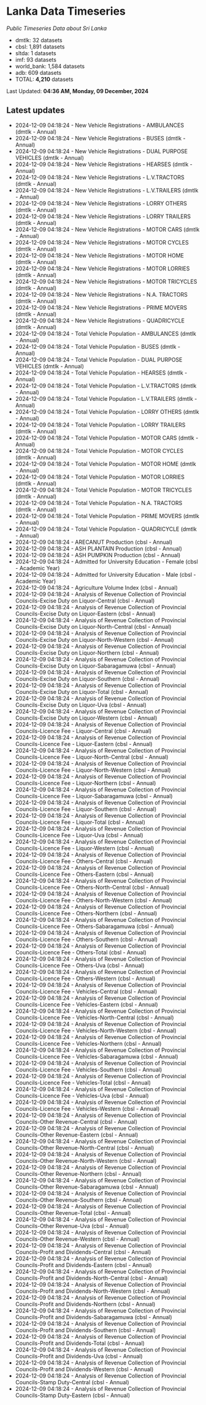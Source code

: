 # Lanka Data Timeseries
*Public Timeseries Data about Sri Lanka*

* dmtlk: 32 datasets
* cbsl: 1,891 datasets
* sltda: 1 datasets
* imf: 93 datasets
* world_bank: 1,584 datasets
* adb: 609 datasets
* TOTAL: **4,210** datasets

Last Updated: **04:36 AM, Monday, 09 December, 2024**

## Latest updates

* 2024-12-09 04:18:24 - New Vehicle Registrations - AMBULANCES (dmtlk - Annual)
* 2024-12-09 04:18:24 - New Vehicle Registrations - BUSES (dmtlk - Annual)
* 2024-12-09 04:18:24 - New Vehicle Registrations - DUAL PURPOSE VEHICLES (dmtlk - Annual)
* 2024-12-09 04:18:24 - New Vehicle Registrations - HEARSES (dmtlk - Annual)
* 2024-12-09 04:18:24 - New Vehicle Registrations - L.V.TRACTORS (dmtlk - Annual)
* 2024-12-09 04:18:24 - New Vehicle Registrations - L.V.TRAILERS (dmtlk - Annual)
* 2024-12-09 04:18:24 - New Vehicle Registrations - LORRY OTHERS (dmtlk - Annual)
* 2024-12-09 04:18:24 - New Vehicle Registrations - LORRY TRAILERS (dmtlk - Annual)
* 2024-12-09 04:18:24 - New Vehicle Registrations - MOTOR CARS (dmtlk - Annual)
* 2024-12-09 04:18:24 - New Vehicle Registrations - MOTOR CYCLES (dmtlk - Annual)
* 2024-12-09 04:18:24 - New Vehicle Registrations - MOTOR HOME (dmtlk - Annual)
* 2024-12-09 04:18:24 - New Vehicle Registrations - MOTOR LORRIES (dmtlk - Annual)
* 2024-12-09 04:18:24 - New Vehicle Registrations - MOTOR TRICYCLES (dmtlk - Annual)
* 2024-12-09 04:18:24 - New Vehicle Registrations - N.A. TRACTORS (dmtlk - Annual)
* 2024-12-09 04:18:24 - New Vehicle Registrations - PRIME MOVERS (dmtlk - Annual)
* 2024-12-09 04:18:24 - New Vehicle Registrations - QUADRICYCLE (dmtlk - Annual)
* 2024-12-09 04:18:24 - Total Vehicle Population - AMBULANCES (dmtlk - Annual)
* 2024-12-09 04:18:24 - Total Vehicle Population - BUSES (dmtlk - Annual)
* 2024-12-09 04:18:24 - Total Vehicle Population - DUAL PURPOSE VEHICLES (dmtlk - Annual)
* 2024-12-09 04:18:24 - Total Vehicle Population - HEARSES (dmtlk - Annual)
* 2024-12-09 04:18:24 - Total Vehicle Population - L.V.TRACTORS (dmtlk - Annual)
* 2024-12-09 04:18:24 - Total Vehicle Population - L.V.TRAILERS (dmtlk - Annual)
* 2024-12-09 04:18:24 - Total Vehicle Population - LORRY OTHERS (dmtlk - Annual)
* 2024-12-09 04:18:24 - Total Vehicle Population - LORRY TRAILERS (dmtlk - Annual)
* 2024-12-09 04:18:24 - Total Vehicle Population - MOTOR CARS (dmtlk - Annual)
* 2024-12-09 04:18:24 - Total Vehicle Population - MOTOR CYCLES (dmtlk - Annual)
* 2024-12-09 04:18:24 - Total Vehicle Population - MOTOR HOME (dmtlk - Annual)
* 2024-12-09 04:18:24 - Total Vehicle Population - MOTOR LORRIES (dmtlk - Annual)
* 2024-12-09 04:18:24 - Total Vehicle Population - MOTOR TRICYCLES (dmtlk - Annual)
* 2024-12-09 04:18:24 - Total Vehicle Population - N.A. TRACTORS (dmtlk - Annual)
* 2024-12-09 04:18:24 - Total Vehicle Population - PRIME MOVERS (dmtlk - Annual)
* 2024-12-09 04:18:24 - Total Vehicle Population - QUADRICYCLE (dmtlk - Annual)
* 2024-12-09 04:18:24 - ARECANUT Production (cbsl - Annual)
* 2024-12-09 04:18:24 - ASH PLANTAIN Production (cbsl - Annual)
* 2024-12-09 04:18:24 - ASH PUMPKIN Production (cbsl - Annual)
* 2024-12-09 04:18:24 - Admitted for University Education - Female (cbsl - Academic Year)
* 2024-12-09 04:18:24 - Admitted for University Education - Male (cbsl - Academic Year)
* 2024-12-09 04:18:24 - Agriculture Volume Index (cbsl - Annual)
* 2024-12-09 04:18:24 - Analysis of Revenue Collection of Provincial Councils-Excise Duty on Liquor-Central (cbsl - Annual)
* 2024-12-09 04:18:24 - Analysis of Revenue Collection of Provincial Councils-Excise Duty on Liquor-Eastern (cbsl - Annual)
* 2024-12-09 04:18:24 - Analysis of Revenue Collection of Provincial Councils-Excise Duty on Liquor-North-Central (cbsl - Annual)
* 2024-12-09 04:18:24 - Analysis of Revenue Collection of Provincial Councils-Excise Duty on Liquor-North-Western (cbsl - Annual)
* 2024-12-09 04:18:24 - Analysis of Revenue Collection of Provincial Councils-Excise Duty on Liquor-Northern (cbsl - Annual)
* 2024-12-09 04:18:24 - Analysis of Revenue Collection of Provincial Councils-Excise Duty on Liquor-Sabaragamuwa (cbsl - Annual)
* 2024-12-09 04:18:24 - Analysis of Revenue Collection of Provincial Councils-Excise Duty on Liquor-Southern (cbsl - Annual)
* 2024-12-09 04:18:24 - Analysis of Revenue Collection of Provincial Councils-Excise Duty on Liquor-Total (cbsl - Annual)
* 2024-12-09 04:18:24 - Analysis of Revenue Collection of Provincial Councils-Excise Duty on Liquor-Uva (cbsl - Annual)
* 2024-12-09 04:18:24 - Analysis of Revenue Collection of Provincial Councils-Excise Duty on Liquor-Western (cbsl - Annual)
* 2024-12-09 04:18:24 - Analysis of Revenue Collection of Provincial Councils-Licence Fee - Liquor-Central (cbsl - Annual)
* 2024-12-09 04:18:24 - Analysis of Revenue Collection of Provincial Councils-Licence Fee - Liquor-Eastern (cbsl - Annual)
* 2024-12-09 04:18:24 - Analysis of Revenue Collection of Provincial Councils-Licence Fee - Liquor-North-Central (cbsl - Annual)
* 2024-12-09 04:18:24 - Analysis of Revenue Collection of Provincial Councils-Licence Fee - Liquor-North-Western (cbsl - Annual)
* 2024-12-09 04:18:24 - Analysis of Revenue Collection of Provincial Councils-Licence Fee - Liquor-Northern (cbsl - Annual)
* 2024-12-09 04:18:24 - Analysis of Revenue Collection of Provincial Councils-Licence Fee - Liquor-Sabaragamuwa (cbsl - Annual)
* 2024-12-09 04:18:24 - Analysis of Revenue Collection of Provincial Councils-Licence Fee - Liquor-Southern (cbsl - Annual)
* 2024-12-09 04:18:24 - Analysis of Revenue Collection of Provincial Councils-Licence Fee - Liquor-Total (cbsl - Annual)
* 2024-12-09 04:18:24 - Analysis of Revenue Collection of Provincial Councils-Licence Fee - Liquor-Uva (cbsl - Annual)
* 2024-12-09 04:18:24 - Analysis of Revenue Collection of Provincial Councils-Licence Fee - Liquor-Western (cbsl - Annual)
* 2024-12-09 04:18:24 - Analysis of Revenue Collection of Provincial Councils-Licence Fee - Others-Central (cbsl - Annual)
* 2024-12-09 04:18:24 - Analysis of Revenue Collection of Provincial Councils-Licence Fee - Others-Eastern (cbsl - Annual)
* 2024-12-09 04:18:24 - Analysis of Revenue Collection of Provincial Councils-Licence Fee - Others-North-Central (cbsl - Annual)
* 2024-12-09 04:18:24 - Analysis of Revenue Collection of Provincial Councils-Licence Fee - Others-North-Western (cbsl - Annual)
* 2024-12-09 04:18:24 - Analysis of Revenue Collection of Provincial Councils-Licence Fee - Others-Northern (cbsl - Annual)
* 2024-12-09 04:18:24 - Analysis of Revenue Collection of Provincial Councils-Licence Fee - Others-Sabaragamuwa (cbsl - Annual)
* 2024-12-09 04:18:24 - Analysis of Revenue Collection of Provincial Councils-Licence Fee - Others-Southern (cbsl - Annual)
* 2024-12-09 04:18:24 - Analysis of Revenue Collection of Provincial Councils-Licence Fee - Others-Total (cbsl - Annual)
* 2024-12-09 04:18:24 - Analysis of Revenue Collection of Provincial Councils-Licence Fee - Others-Uva (cbsl - Annual)
* 2024-12-09 04:18:24 - Analysis of Revenue Collection of Provincial Councils-Licence Fee - Others-Western (cbsl - Annual)
* 2024-12-09 04:18:24 - Analysis of Revenue Collection of Provincial Councils-Licence Fee - Vehicles-Central (cbsl - Annual)
* 2024-12-09 04:18:24 - Analysis of Revenue Collection of Provincial Councils-Licence Fee - Vehicles-Eastern (cbsl - Annual)
* 2024-12-09 04:18:24 - Analysis of Revenue Collection of Provincial Councils-Licence Fee - Vehicles-North-Central (cbsl - Annual)
* 2024-12-09 04:18:24 - Analysis of Revenue Collection of Provincial Councils-Licence Fee - Vehicles-North-Western (cbsl - Annual)
* 2024-12-09 04:18:24 - Analysis of Revenue Collection of Provincial Councils-Licence Fee - Vehicles-Northern (cbsl - Annual)
* 2024-12-09 04:18:24 - Analysis of Revenue Collection of Provincial Councils-Licence Fee - Vehicles-Sabaragamuwa (cbsl - Annual)
* 2024-12-09 04:18:24 - Analysis of Revenue Collection of Provincial Councils-Licence Fee - Vehicles-Southern (cbsl - Annual)
* 2024-12-09 04:18:24 - Analysis of Revenue Collection of Provincial Councils-Licence Fee - Vehicles-Total (cbsl - Annual)
* 2024-12-09 04:18:24 - Analysis of Revenue Collection of Provincial Councils-Licence Fee - Vehicles-Uva (cbsl - Annual)
* 2024-12-09 04:18:24 - Analysis of Revenue Collection of Provincial Councils-Licence Fee - Vehicles-Western (cbsl - Annual)
* 2024-12-09 04:18:24 - Analysis of Revenue Collection of Provincial Councils-Other Revenue-Central (cbsl - Annual)
* 2024-12-09 04:18:24 - Analysis of Revenue Collection of Provincial Councils-Other Revenue-Eastern (cbsl - Annual)
* 2024-12-09 04:18:24 - Analysis of Revenue Collection of Provincial Councils-Other Revenue-North-Central (cbsl - Annual)
* 2024-12-09 04:18:24 - Analysis of Revenue Collection of Provincial Councils-Other Revenue-North-Western (cbsl - Annual)
* 2024-12-09 04:18:24 - Analysis of Revenue Collection of Provincial Councils-Other Revenue-Northern (cbsl - Annual)
* 2024-12-09 04:18:24 - Analysis of Revenue Collection of Provincial Councils-Other Revenue-Sabaragamuwa (cbsl - Annual)
* 2024-12-09 04:18:24 - Analysis of Revenue Collection of Provincial Councils-Other Revenue-Southern (cbsl - Annual)
* 2024-12-09 04:18:24 - Analysis of Revenue Collection of Provincial Councils-Other Revenue-Total (cbsl - Annual)
* 2024-12-09 04:18:24 - Analysis of Revenue Collection of Provincial Councils-Other Revenue-Uva (cbsl - Annual)
* 2024-12-09 04:18:24 - Analysis of Revenue Collection of Provincial Councils-Other Revenue-Western (cbsl - Annual)
* 2024-12-09 04:18:24 - Analysis of Revenue Collection of Provincial Councils-Profit and Dividends-Central (cbsl - Annual)
* 2024-12-09 04:18:24 - Analysis of Revenue Collection of Provincial Councils-Profit and Dividends-Eastern (cbsl - Annual)
* 2024-12-09 04:18:24 - Analysis of Revenue Collection of Provincial Councils-Profit and Dividends-North-Central (cbsl - Annual)
* 2024-12-09 04:18:24 - Analysis of Revenue Collection of Provincial Councils-Profit and Dividends-North-Western (cbsl - Annual)
* 2024-12-09 04:18:24 - Analysis of Revenue Collection of Provincial Councils-Profit and Dividends-Northern (cbsl - Annual)
* 2024-12-09 04:18:24 - Analysis of Revenue Collection of Provincial Councils-Profit and Dividends-Sabaragamuwa (cbsl - Annual)
* 2024-12-09 04:18:24 - Analysis of Revenue Collection of Provincial Councils-Profit and Dividends-Southern (cbsl - Annual)
* 2024-12-09 04:18:24 - Analysis of Revenue Collection of Provincial Councils-Profit and Dividends-Total (cbsl - Annual)
* 2024-12-09 04:18:24 - Analysis of Revenue Collection of Provincial Councils-Profit and Dividends-Uva (cbsl - Annual)
* 2024-12-09 04:18:24 - Analysis of Revenue Collection of Provincial Councils-Profit and Dividends-Western (cbsl - Annual)
* 2024-12-09 04:18:24 - Analysis of Revenue Collection of Provincial Councils-Stamp Duty-Central (cbsl - Annual)
* 2024-12-09 04:18:24 - Analysis of Revenue Collection of Provincial Councils-Stamp Duty-Eastern (cbsl - Annual)